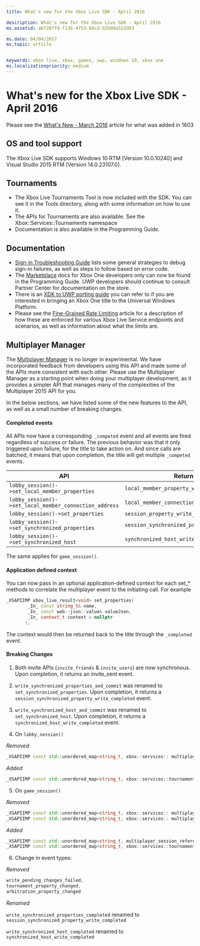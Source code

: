 ```yaml
---
title: What's new for the Xbox Live SDK - April 2016

description: What's new for the Xbox Live SDK - April 2016
ms.assetid: a6f26ffd-f136-4753-b0cd-92b0da522d93

ms.date: 04/04/2017
ms.topic: article


keywords: xbox live, xbox, games, uwp, windows 10, xbox one
ms.localizationpriority: medium
---
```


# What's new for the Xbox Live SDK - April 2016

Please see the [What's New - March 2016](1603-whats-new.md) article for what was added in 1603

## OS and tool support
The Xbox Live SDK supports Windows 10 RTM [Version 10.0.10240] and Visual Studio 2015 RTM [Version 14.0.23107.0].

## Tournaments
- The Xbox Live Tournaments Tool is now included with the SDK.  You can see it in the Tools directory, along with some information on how to use it.
- The APIs for Tournaments are also available.  See the Xbox::Services::Tournaments namespace
- Documentation is also available in the Programming Guide.

## Documentation
- [Sign-in Troubleshooting Guide](../using-xbox-live/troubleshooting/troubleshooting-sign-in.md) lists some general strategies to debug sign-in failures, as well as steps to follow based on error code.
- The [Marketplace](https://developer.microsoft.com/en-us/games/xbox/docs/xboxlive/xbox-live-partners/xbox-marketplace/marketplace-and-downloadable-content) docs for Xbox One developers only can now be found in the Programming Guide.  UWP developers should continue to consult Partner Center for documentation on the store.
- There is an [XDK to UWP porting guide](../using-xbox-live/porting-xbox-live-code-from-xdk-to-uwp.md) you can refer to if you are interested in bringing an Xbox One title to the Universal Windows Platform.
- Please see the [Fine-Grained Rate Limiting](../using-xbox-live/best-practices/fine-grained-rate-limiting.md) article for a description of how these are enforced for various Xbox Live Service endpoints and scenarios, as well as information about what the limits are.

## Multiplayer Manager
The [Multiplayer Manager](../multiplayer/multiplayer-manager.md) is no longer in experimental.  We have incorporated feedback from developers using this API and made some of the APIs more consistent with each other.  Please use the Multiplayer Manager as a starting point when doing your multiplayer development, as it provides a simpler API that manages many of the complexities of the Multiplayer 2015 API for you.

In the below sections, we have listed some of the new features to the API, as well as a small number of breaking changes.

#### Completed events
All APIs now have a corresponding``` _competed``` event and all events are fired regardless of success or failure. The previous behavior was that it only triggered upon failure, for the title to take action on. And since calls are batched, it means that upon completion, the title will get multiple ```_competed``` events.

| API | Returned Event |
|-----|----------------|
| ```lobby_session()->set_local_member_properties``` |  ```local_member_property_write_completed ```
| ```lobby_session()->set_local_member_connection_address``` | ```local_member_connection_address_write_completed``` |
| ```lobby_session()->set_properties``` | ```session_property_write_completed``` |
| ```lobby_session()->set_synchronized_properties``` | ```session_synchronized_property_write_completed``` |
| ```lobby_session()->set_synchronized_host``` | ```synchronized_host_write_completed``` |

The same applies for ```game_session()```.

#### Application defined context
You can now pass in an optional application-defined context for each set_* methods to correlate the multiplayer event to the initiating call.
For example

```cpp
_XSAPIIMP xbox_live_result<void> set_properties(
        _In_ const string_t& name,
        _In_ const web::json::value& valueJson,
        _In_ context_t context = nullptr
       );
```

The context would then be returned back to the title through the ```_completed``` event.

#### Breaking Changes

1.	Both invite APIs (```invite_friends``` & ```invite_users```) are now synchronous. Upon completion, it returns an invite_sent event.

2.	```write_synchronized_properties_and_commit``` was renamed to ```set_synchronized_properties```. Upon completion, it returns a ```session_synchronized_property_write_completed``` event.

3.	```write_synchronized_host_and_commit``` was renamed to ```set_synchronized_host```. Upon completion, it returns a ```synchronized_host_write_completed``` event.

4.	On ```lobby_session()```

  *Removed*

```cpp
_XSAPIIMP const std::unordered_map<string_t, xbox::services:: multiplayer::multiplayer_session_tournaments_server& tournaments_server() const;
```

  *Added*

```cpp
_XSAPIIMP const std::unordered_map<string_t, xbox::services::tournaments::tournament_team_result>& tournament_team_results() const;
```

5.	On ```game_session()```

  *Removed*

```cpp
_XSAPIIMP const std::unordered_map<string_t, xbox::services:: multiplayer::multiplayer_session_tournaments_server& tournaments_server() const;
_XSAPIIMP const std::unordered_map<string_t, xbox::services:: multiplayer::multiplayer_session_arbitration_server& arbitration_server() const;
```
  *Added*

```cpp
_XSAPIIMP const std::unordered_map<string_t, multiplayer_session_reference>& tournament_teams() const;
_XSAPIIMP const std::unordered_map<string_t, xbox::services::tournaments::tournament_team_result>& tournament_team_results() const;
```

6.	Change in event types:

  *Removed*

```cpp
write_pending_changes_failed,
tournament_property_changed,
arbitration_property_changed
```

  *Renamed*

  ```write_synchronized_properties_completed``` renamed to ```session_synchronized_property_write_completed```

  ```write_synchronized_host_completed``` renamed to ```synchronized_host_write_completed```
